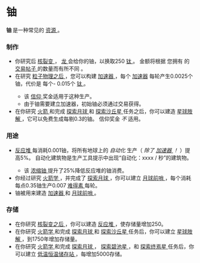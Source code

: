 # 铀

<p>
<strong>
铀
</strong>
是一种常见的
<a href="?file=003-资源大全/005-资源介绍">
资源
</a>
。
</p>

### 制作


<ul>
<li>
你研究后
<a href="#Technologies#Nuclear_Fission">
核裂变
</a>，
<a href="?file=001-猫咪百科/05-贸易">
龙
</a>
会给你的铀，以换取250
<a href="#titanium">
钛
</a>
。
金额将根据
您拥有
的
<a href="#Buildings#Tradepost">
交易帖子
</a>
的数量而有所不同
。
</li>
<li>
在研究
<a href="#Technologies#Particle_Physics">
粒子物理之后
</a>
，您可以构建
<a href="#Buildings#Accelerator">
加速器
</a>
，每个
<a href="#Buildings#Accelerator">
加速器</a>
每轮产生0.0025个铀，代价是
每个-
0.015个
<a href="#titanium">
钛
</a>
。
</li>
<ul>
<li>
该
<a href="?file=003-资源大全/16-信仰">
信仰
</a>
奖金适用于这种生产。
</li>
<li>
由于铀需要建立加速器，初始铀必须通过交易获得。
</li>
</ul>
<li>
在你研究
<a href="?file=001-猫咪百科/03-科学/01-科学#火箭学">
火箭
</a>
和完成
<a href="?file=001-猫咪百科/07-空间/04-月球">
探索月球
</a>
和
<a href="?file=001-猫咪百科/07-空间/01-地面控制#探索沙丘星">
探索沙丘星
</a>
任务之后，你可以建造
<a href="?file=001-猫咪百科/07-空间/05-沙丘星#星球肢解">
星球肢解
</a>
，它可以免费生成每剔0.3的铀。
信仰奖金
<em>
不
</em>
适用。
</li>
</ul>

### 用途


<ul>
<li>
<a href="#Buildings#Reactor">
反应堆
</a>
每消耗0.001铀，将所有地球上的
<em>
自动化
</em>
生产（
<em>
除了
<a href="#Buildings#Accelerator">
加速器
</a>
！
</em>
）提高5%。
自动化建筑物是生产工具提示中出现“自动化：xxxx / 秒”的建筑物。
</li>
<ul>
<li>
该
<a href="#workshop#Enriched_Uranium">
浓缩铀
</a>
提升了25%降低反应堆的铀消费。
</li>
</ul>
<li>
你经过研究
<a href="?file=001-猫咪百科/03-科学/01-科学#火箭学">
火箭学
</a>
，并完成了
<a href="?file=001-猫咪百科/07-空间/04-月球">
探索月球
</a>
，你可以建立
<a href="?file=001-猫咪百科/07-空间/04-月球#月球前哨">
月球前哨
</a>
，每个消耗每点0.35铀生产0.007
<a href="#unobtainium">
难得素
</a>
每轮。
</li>
<li>
铀被用来建造
<a href="#Buildings#Accelerator">
加速器
</a>
和
<a href="?file=001-猫咪百科/07-空间/04-月球#月球前哨">
月球前哨
</a>
。
</li>
</ul>

### 存储


<ul>
<li>
在你研究
<a href="#Technologies#Nuclear_Fission">
核裂变之后
</a>
，你可以建造
<a href="#Buildings#Reactor">
反应堆
</a>
，使存储量增加250。
</li>
<li>
在你研究
<a href="?file=001-猫咪百科/03-科学/01-科学#火箭学">
火箭学
</a>
和完成
<a href="?file=001-猫咪百科/07-空间/04-月球">
探索月球
</a>
和
<a href="?file=001-猫咪百科/07-空间/01-地面控制#探索沙丘星">
探索沙丘星
</a>
任务后，你可以建立
<a href="?file=001-猫咪百科/07-空间/05-沙丘星#星球肢解">
星球肢解
</a>
，到1750年增加存储量。
</li>
<li>
在你研究
<a href="?file=001-猫咪百科/03-科学/01-科学#火箭学">
火箭学
</a>
和完成
<a href="?file=001-猫咪百科/07-空间/04-月球">
探索月球
</a>
，
<a href="?file=001-猫咪百科/07-空间/01-地面控制#探索碧池星">
探索碧池星
</a>
，和
<a href="?file=001-猫咪百科/07-空间/01-地面控制#探索终焉星">
探索终焉星
</a>
任务后，你可以建立
<a href="?file=001-猫咪百科/07-空间/08-终焉星#低温恒温储存站">
低温恒温储存站
</a>
，每增加5000存储。
</li>
</ul>
</div>
<p style="float:right;margin:6px"></p>
</td>